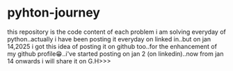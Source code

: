# pyhton-journey
this repository is the code content of each problem i am solving everyday of python..actually i have been posting it everyday on linked in..but on jan 14,2025 i got this idea of posting it on github too..for the enhancement of my github profile😁..i've started posting on jan 2 (on linkedin)..now from jan 14 onwards i will share it on G.H>>>
